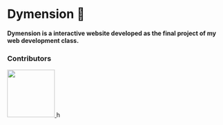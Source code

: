 # Dymension 🚀 

**Dymension is a interactive website developed as the final project of my web development class.**

### Contributors

<a href="https://github.com/jorge-lopz/dymension/graphs/contributors">
  <img src="https://contrib.rocks/image?repo=jorge-lopz/dymension" width=110px/>
</a>
h